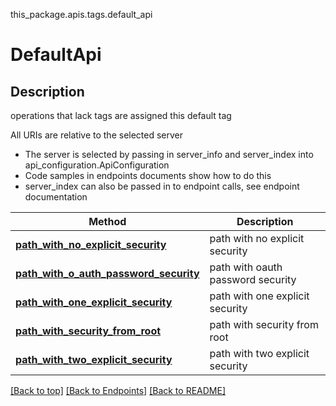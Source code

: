 <a name="top"></a>
this_package.apis.tags.default_api
# DefaultApi

## Description
operations that lack tags are assigned this default tag

All URIs are relative to the selected server
- The server is selected by passing in server_info and server_index into api_configuration.ApiConfiguration
- Code samples in endpoints documents show how to do this
- server_index can also be passed in to endpoint calls, see endpoint documentation

Method | Description
------ | -------------
[**path_with_no_explicit_security**](../../paths/path_with_no_explicit_security/get.md) | path with no explicit security
[**path_with_o_auth_password_security**](../../paths/path_with_o_auth_password_security/get.md) | path with oauth password security
[**path_with_one_explicit_security**](../../paths/path_with_one_explicit_security/get.md) | path with one explicit security
[**path_with_security_from_root**](../../paths/path_with_security_from_root/get.md) | path with security from root
[**path_with_two_explicit_security**](../../paths/path_with_two_explicit_security/get.md) | path with two explicit security

[[Back to top]](#top) [[Back to Endpoints]](../../../README.md#Endpoints) [[Back to README]](../../../README.md)
